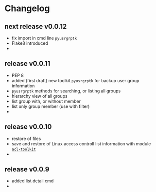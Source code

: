 
# Changelog

## next release v0.0.12

- fix import in cmd line `pyusrgrptk`
- Flake8 introduced
- 


## release v0.0.11

- PEP 8
- added (first draft) new toolkit `pyusrgrptk` for backup user group information
- `pyusrgrptk` methods for searching, or listing all groups
- hierarchy view of all groups 
- list group with, or without member
- list only group member (use with filter)
-

## release v0.0.10

- restore of files
- save and restore of Linux access controll list information with module
 [`acl-toolkit`](https://github.com/kr-g/pybcpy/tree/master/pyacltk)
- 

## release v0.0.9

- added list detail cmd
-

